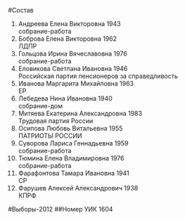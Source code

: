 #Состав
1. Андреева Елена Викторовна 1943   
    собрание-работа
2. Боброва Елена Викторовна 1962   
    ЛДПР
3. Гольцова Ирина Вячеславовна 1976   
    собрание-работа
4. Еловикова Светлана Ивановна 1946   
    Российская партия пенсионеров за справедливость
5. Иванова Маргарита Михайловна 1963   
    ЕР
6. Лебедева Нина Ивановна 1940   
    собрание-дом
7. Митяева Екатерина Александровна 1983   
    Трудовая партия России
8. Осипова Любовь Витальевна 1955   
    ПАТРИОТЫ РОССИИ
9. Суворова Лариса Геннадьевна 1959   
    собрание-работа
10. Тюмина Елена Владимировна 1976   
    собрание-работа
11. Фарафонтова Тамара Ивановна 1941   
    СР
12. Фарушев Алексей Александрович 1938   
    КПРФ

#Выборы-2012
##Номер УИК
1604